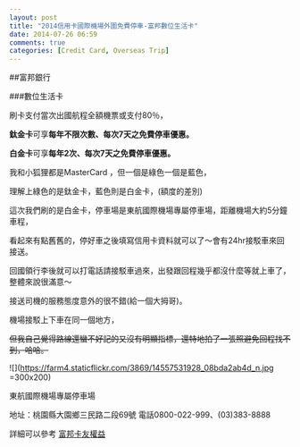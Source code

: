 ```yaml
---
layout: post
title: "2014信用卡國際機場外圍免費停車-富邦數位生活卡"
date: 2014-07-26 06:59
comments: true
categories: [Credit Card, Overseas Trip]
---
```


##富邦銀行

###數位生活卡

刷卡支付當次出國航程全額機票或支付80％，

**鈦金卡**可享**每年不限次數、每次7天之免費停車優惠。** 

**白金卡**可享**每年2次、每次7天之免費停車優惠。**

我和小狐狸都是MasterCard ，但一個是綠色一個是藍色，

理解上綠色的是鈦金卡，藍色則是白金卡，(額度的差別)

這次我們刷的是白金卡，停車場是東航國際機場專屬停車場，距離機場大約5分鐘車程，

看起來有點舊舊的，停好車之後填寫信用卡資料就可以了～會有24hr接駁車來回接送。

回國領行李後就可以打電話請接駁車過來，出發跟回程幾乎都沒什麼等就上車了，整體來說很滿意～

接送司機的服務態度意外的很不錯(給一個大拇哥)。

機場接駁上下車在同一個地方，

~~但我自己覺得路線還蠻不好記的又沒有明顯指標，還特地拍了一張照避免回程找不到，哈哈。~~

![](https://farm4.staticflickr.com/3869/14557531928_08bda2ab4d_n.jpg =300x200)

東航國際機場專屬停車場

地址：桃園縣大園鄉三民路二段69號 電話0800-022-999、(03)383-8888

詳細可以參考 [富邦卡友權益](https://www.fubon.com/bank/creditcard/member_rights/001creditCard_100parking01.htm)



